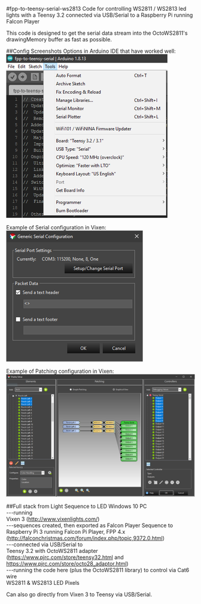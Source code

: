 #fpp-to-teensy-serial-ws2813
Code for controlling WS2811 / WS2813 led lights with a Teensy 3.2 connected via USB/Serial to a Raspberry Pi running Falcon Player

This code is designed to get the serial data stream into the OctoWS2811's drawingMemory buffer as fast as possible.

##Config Screenshots
Options in Arduino IDE that have worked well:<br>
![Arduino Options](arduino_options.png)

Example of Serial configuration in Vixen:<br>
![Vixen to Teensy Serial Config](vixen_teensy_serial_config.png)

Example of Patching configuration in Vixen:<br>
![Vixen to Teensy Patching](vixen_teensy_patching.png)

##Full stack from Light Sequence to LED
Windows 10 PC<br>
---running<br>
Vixen 3 (http://www.vixenlights.com/)<br>
---sequences created, then exported as Falcon Player Sequence to<br>
Raspberry Pi 3 running Falcon Pi Player, FPP 4.x (http://falconchristmas.com/forum/index.php/topic,9372.0.html)<br>
---connected via USB/Serial to<br>
Teensy 3.2 with OctoWS2811 adapter (https://www.pjrc.com/store/teensy32.html and https://www.pjrc.com/store/octo28_adaptor.html)<br>
---running the code here (plus the OctoWS2811 library) to control via Cat6 wire<br>
WS2811 & WS2813 LED Pixels<br>

Can also go directly from Vixen 3 to Teensy via USB/Serial.
